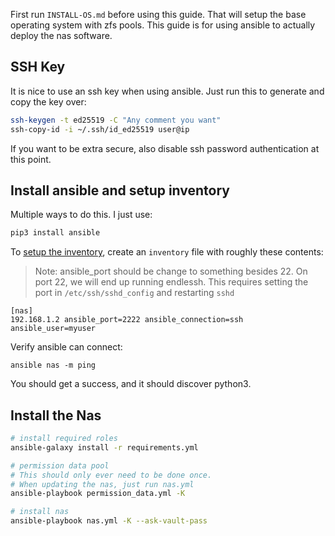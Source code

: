 First run `INSTALL-OS.md` before using this guide.
That will setup the base operating system with zfs pools.
This guide is for using ansible to actually deploy the nas software.

## SSH Key

It is nice to use an ssh key when using ansible.
Just run this to generate and copy the key over:
```sh
ssh-keygen -t ed25519 -C "Any comment you want"
ssh-copy-id -i ~/.ssh/id_ed25519 user@ip
```
If you want to be extra secure, also disable ssh password authentication at this point.

## Install ansible and setup inventory

Multiple ways to do this. I just use:
```sh
pip3 install ansible
```

To [setup the inventory](https://docs.ansible.com/ansible/latest/user_guide/intro_inventory.html), create an `inventory` file with roughly these contents:
> Note: ansible_port should be change to something besides 22. On port 22, we will end up running endlessh. This requires setting the port in `/etc/ssh/sshd_config` and restarting `sshd`
```
[nas]
192.168.1.2 ansible_port=2222 ansible_connection=ssh ansible_user=myuser
```

Verify ansible can connect:
```ssh
ansible nas -m ping
```
You should get a success, and it should discover python3.

## Install the Nas

```sh
# install required roles
ansible-galaxy install -r requirements.yml

# permission data pool
# This should only ever need to be done once.
# When updating the nas, just run nas.yml
ansible-playbook permission_data.yml -K

# install nas
ansible-playbook nas.yml -K --ask-vault-pass
```